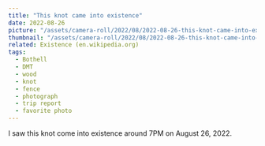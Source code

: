 ```yaml
---
title: "This knot came into existence"
date: 2022-08-26
picture: "/assets/camera-roll/2022/08/2022-08-26-this-knot-came-into-existence/20220827_022056215_iOS.jpg"
thumbnail: "/assets/camera-roll/2022/08/2022-08-26-this-knot-came-into-existence/20220827_022056215_iOS-thumbnail.jpg"
related: Existence (en.wikipedia.org)
tags:
  - Bothell
  - DMT
  - wood
  - knot
  - fence
  - photograph
  - trip report
  - favorite photo
---
```

I saw this knot come into existence around 7PM on August 26, 2022. 
